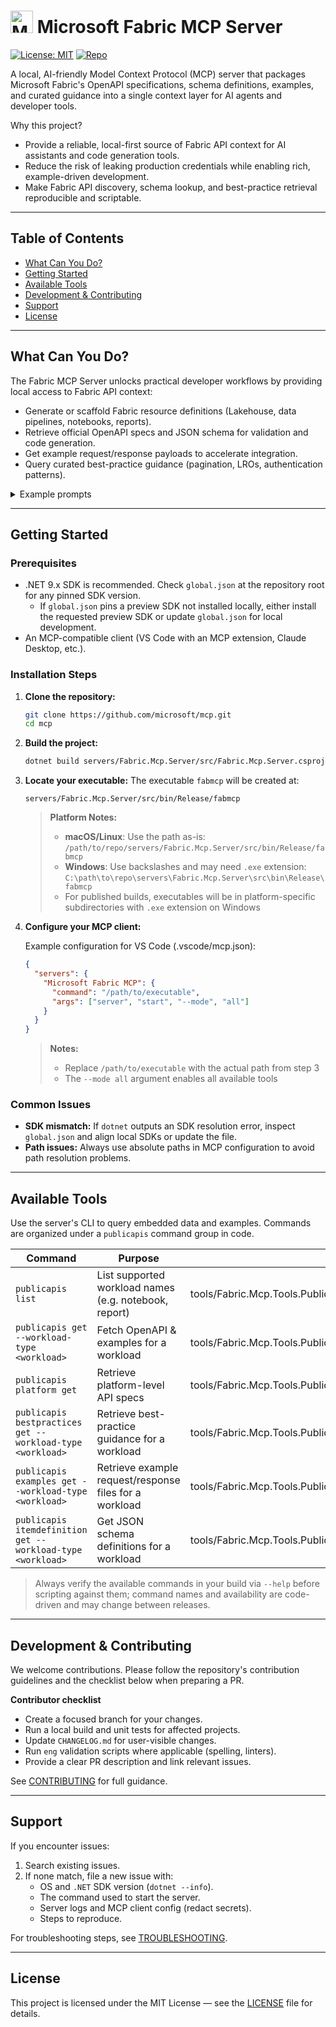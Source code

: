 # <img height="36" width="36" src="https://learn.microsoft.com/fabric/media/fabric-icon.png" alt="Microsoft Fabric Logo" /> Microsoft Fabric MCP Server

[![License: MIT](https://img.shields.io/badge/license-MIT-green.svg)](https://github.com/microsoft/mcp/blob/main/LICENSE)
[![Repo](https://img.shields.io/badge/repo-microsoft/mcp-blue)](https://github.com/microsoft/mcp)

A local, AI-friendly Model Context Protocol (MCP) server that packages Microsoft Fabric's OpenAPI specifications, schema definitions, examples, and curated guidance into a single context layer for AI agents and developer tools.

Why this project?
- Provide a reliable, local-first source of Fabric API context for AI assistants and code generation tools.
- Reduce the risk of leaking production credentials while enabling rich, example-driven development.
- Make Fabric API discovery, schema lookup, and best-practice retrieval reproducible and scriptable.

---

## Table of Contents
- [What Can You Do?](#what-can-you-do)
- [Getting Started](#getting-started)
- [Available Tools](#available-tools)
- [Development & Contributing](#development--contributing)
- [Support](#support)
- [License](#license)

---

## What Can You Do?
The Fabric MCP Server unlocks practical developer workflows by providing local access to Fabric API context:

- Generate or scaffold Fabric resource definitions (Lakehouse, data pipelines, notebooks, reports).
- Retrieve official OpenAPI specs and JSON schema for validation and code generation.
- Get example request/response payloads to accelerate integration.
- Query curated best-practice guidance (pagination, LROs, authentication patterns).

<details>
<summary>Example prompts</summary>

- "Create a Lakehouse resource definition with a schema that enforces a string column and a datetime column."  
- "Show me the OpenAPI operations for 'notebook' and give a sample creation body."  
- "List recommended retry/backoff behavior for Fabric APIs when rate-limited."

</details>

---

## Getting Started

### Prerequisites
- .NET 9.x SDK is recommended. Check `global.json` at the repository root for any pinned SDK version.
  - If `global.json` pins a preview SDK not installed locally, either install the requested preview SDK or update `global.json` for local development.
- An MCP-compatible client (VS Code with an MCP extension, Claude Desktop, etc.).

### Installation Steps

1. **Clone the repository:**
   ```bash
   git clone https://github.com/microsoft/mcp.git
   cd mcp
   ```

2. **Build the project:**
   ```bash
   dotnet build servers/Fabric.Mcp.Server/src/Fabric.Mcp.Server.csproj --configuration Release
   ```

3. **Locate your executable:**
   The executable `fabmcp` will be created at:
   ```
   servers/Fabric.Mcp.Server/src/bin/Release/fabmcp
   ```
   
   > **Platform Notes:**
   > - **macOS/Linux**: Use the path as-is: `/path/to/repo/servers/Fabric.Mcp.Server/src/bin/Release/fabmcp`
   > - **Windows**: Use backslashes and may need `.exe` extension: `C:\path\to\repo\servers\Fabric.Mcp.Server\src\bin\Release\fabmcp`
   > - For published builds, executables will be in platform-specific subdirectories with `.exe` extension on Windows

4. **Configure your MCP client:**

   Example configuration for VS Code (.vscode/mcp.json):
   ```json
   {
     "servers": {
       "Microsoft Fabric MCP": {
         "command": "/path/to/executable",
         "args": ["server", "start", "--mode", "all"]
       }
     }
   }
   ```

   > **Notes:** 
   > - Replace `/path/to/executable` with the actual path from step 3
   > - The `--mode all` argument enables all available tools


### Common Issues
- **SDK mismatch:** If `dotnet` outputs an SDK resolution error, inspect `global.json` and align local SDKs or update the file.
- **Path issues:** Always use absolute paths in MCP configuration to avoid path resolution problems.

---

## Available Tools
Use the server's CLI to query embedded data and examples. Commands are organized under a `publicapis` command group in code.

| Command | Purpose | Implementation |
|---|---|---|
| `publicapis list` | List supported workload names (e.g. notebook, report) | tools/Fabric.Mcp.Tools.PublicApi/src/Commands/PublicApis/ListWorkloadsCommand.cs |
| `publicapis get --workload-type <workload>` | Fetch OpenAPI & examples for a workload | tools/Fabric.Mcp.Tools.PublicApi/src/Commands/PublicApis/GetWorkloadApisCommand.cs |
| `publicapis platform get` | Retrieve platform-level API specs | tools/Fabric.Mcp.Tools.PublicApi/src/Commands/PublicApis/GetPlatformApisCommand.cs |
| `publicapis bestpractices get --workload-type <workload>` | Retrieve best-practice guidance for a workload | tools/Fabric.Mcp.Tools.PublicApi/src/Commands/BestPractices/GetBestPracticesCommand.cs |
| `publicapis examples get --workload-type <workload>` | Retrieve example request/response files for a workload | tools/Fabric.Mcp.Tools.PublicApi/src/Commands/BestPractices/GetExamplesCommand.cs |
| `publicapis itemdefinition get --workload-type <workload>` | Get JSON schema definitions for a workload | tools/Fabric.Mcp.Tools.PublicApi/src/Commands/BestPractices/GetWorkloadDefinitionCommand.cs |

> Always verify the available commands in your build via `--help` before scripting against them; command names and availability are code-driven and may change between releases.

---

## Development & Contributing
We welcome contributions. Please follow the repository's contribution guidelines and the checklist below when preparing a PR.

**Contributor checklist**
- Create a focused branch for your changes.
- Run a local build and unit tests for affected projects.
- Update `CHANGELOG.md` for user-visible changes.
- Run `eng` validation scripts where applicable (spelling, linters).
- Provide a clear PR description and link relevant issues.

See [CONTRIBUTING](https://github.com/microsoft/mcp/blob/main/CONTRIBUTING.md) for full guidance.

---

## Support
If you encounter issues:
1. Search existing issues.
2. If none match, file a new issue with:
   - OS and `.NET` SDK version (`dotnet --info`).
   - The command used to start the server.
   - Server logs and MCP client config (redact secrets).
   - Steps to reproduce.

For troubleshooting steps, see [TROUBLESHOOTING](https://github.com/microsoft/mcp/blob/main/servers/Fabric.Mcp.Server/TROUBLESHOOTING.md).

---

## License
This project is licensed under the MIT License — see the [LICENSE](https://github.com/microsoft/mcp/blob/main/LICENSE) file for details.